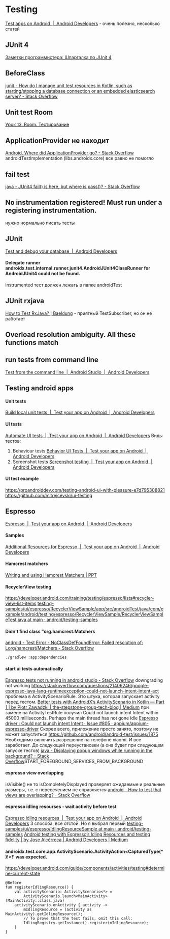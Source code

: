 # Testing
[Test apps on Android  |  Android Developers](https://developer.android.com/training/testing) - очень полезно, несколько статей

## JUnit 4
[Заметки программистера: Шпаргалка по JUnit 4](https://www.dokwork.ru/2012/04/junit-4.html)

## BeforeClass
[junit - How do I manage unit test resources in Kotlin, such as starting/stopping a database connection or an embedded elasticsearch server? - Stack Overflow](https://stackoverflow.com/questions/35554076/how-do-i-manage-unit-test-resources-in-kotlin-such-as-starting-stopping-a-datab)
## Unit test Room
[Урок 13. Room. Тестирование](https://startandroid.ru/ru/courses/architecture-components/27-course/architecture-components/541-urok-13-room-testirovanie.html)
## ApplicationProvider не находит
[Android. Where did ApplicationProvider go? - Stack Overflow](https://stackoverflow.com/questions/56571764/android-where-did-applicationprovider-go)
androidTestImplementation (libs.androidx.core) все равно не помогло
## fail test
[java - JUnit4 fail() is here, but where is pass()? - Stack Overflow](https://stackoverflow.com/questions/4036144/junit4-fail-is-here-but-where-is-pass)
## No instrumentation registered! Must run under a registering instrumentation.
нужно нормально писать тесты
## JUnit
[Test and debug your database  |  Android Developers](https://developer.android.com/training/data-storage/room/testing-db)
#### Delegate runner androidx.test.internal.runner.junit4.AndroidJUnit4ClassRunner for AndroidJUnit4 could not be found.
instrumented тест должен лежать в папке androidTest
## JUnit rxjava
[How to Test RxJava? | Baeldung](https://www.baeldung.com/rxjava-testing) - приятный TestSubscriber, но он не работает
## Overload resolution ambiguity. All these functions match

## run tests from command line
[Test from the command line  |  Android Studio  |  Android Developers](https://developer.android.com/studio/test/command-line)
## Testing android apps
#### Unit tests
[Build local unit tests  |  Test your app on Android  |  Android Developers](https://developer.android.com/training/testing/local-tests)
#### UI tests
[Automate UI tests  |  Test your app on Android  |  Android Developers](https://developer.android.com/training/testing/ui-tests)
Виды тестов:
1. Behaviour tests [Behavior UI Tests  |  Test your app on Android  |  Android Developers](https://developer.android.com/training/testing/ui-tests/behavior)
2. Screenshot tests [Screenshot testing  |  Test your app on Android  |  Android Developers](https://developer.android.com/training/testing/ui-tests/screenshot)
#### UI test example
https://proandroiddev.com/testing-android-ui-with-pleasure-e7d795308821
https://github.com/mitrejcevski/ui-testing
## Espresso
[Espresso  |  Test your app on Android  |  Android Developers](https://developer.android.com/training/testing/espresso)
#### Samples
[Additional Resources for Espresso  |  Test your app on Android  |  Android Developers](https://developer.android.com/training/testing/espresso/additional-resources#samples)
#### Hamcrest matchers
[Writing and using Hamcrest Matchers | PPT](https://www.slideshare.net/slideshow/hamcrest-matchers/10387142)
#### RecyclerView testing
https://developer.android.com/training/testing/espresso/lists#recycler-view-list-items
[testing-samples/ui/espresso/RecyclerViewSample/app/src/androidTest/java/com/example/android/testing/espresso/RecyclerViewSample/RecyclerViewSampleTest.java at main · android/testing-samples](https://github.com/android/testing-samples/blob/main/ui/espresso/RecyclerViewSample/app/src/androidTest/java/com/example/android/testing/espresso/RecyclerViewSample/RecyclerViewSampleTest.java)
#### Didn't find class "org.hamcrest.Matchers
[android - Test Error - NoClassDefFoundError: Failed resolution of: Lorg/hamcrest/Matchers - Stack Overflow](https://stackoverflow.com/questions/66915068/test-error-noclassdeffounderror-failed-resolution-of-lorg-hamcrest-matchers)
```
./gradlew :app:dependencies
```
#### start ui tests automatically
[Espresso tests not running in android studio - Stack Overflow](https://stackoverflow.com/questions/70622183/espresso-tests-not-running-in-android-studio)
downgrading not working
https://stackoverflow.com/questions/21406246/google-espresso-java-lang-runtimeexception-could-not-launch-intent-intent-act
проблема в ActivityScenarioRule. Это штука, которая запускает activity перед тестом.
[Better tests with AndroidX’s ActivityScenario in Kotlin — Part 1 | by Piotr Zawadzki | the-stepstone-group-tech-blog | Medium](https://medium.com/stepstone-tech/better-tests-with-androidxs-activityscenario-in-kotlin-part-1-6a6376b713ea)
при замене на ActivityTestRule получил Could not launch intent Intent within 45000 milliseconds. Perhaps the main thread has not gone idle 
[Espresso driver : Could not launch intent Intent · Issue #805 · appium/appium-espresso-driver](https://github.com/appium/appium-espresso-driver/issues/805#issuecomment-1197768092)
Скорее всего, приложение просто занято, поэтому не может запуститься
https://github.com/android/android-test/issues/1875
Необходимо включить разрешение на телефоне xiaomi. И все заработает. До следующей переустановки (а она будет при следующем запуске тестов)
[java - Displaying popup windows while running in the background? - Stack Overflow](https://stackoverflow.com/questions/59645936/displaying-popup-windows-while-running-in-the-background)START_FOREGROUND_SERVICES_FROM_BACKGROUND
#### espresso view overlapping
isVisible() не то
isCompletelyDisplayed проверяет ожидаемые и реальные размеры, т.е. с пересечением не справляется
[android - How to test that views are overlapping? - Stack Overflow](https://stackoverflow.com/questions/50396456/how-to-test-that-views-are-overlapping)
#### espresso idling resourses - wait activity before test
[Espresso idling resources  |  Test your app on Android  |  Android Developers](https://developer.android.com/training/testing/espresso/idling-resource)
3 способа, все отстой. Но я выбрал первый
[testing-samples/ui/espresso/IdlingResourceSample at main · android/testing-samples](https://github.com/android/testing-samples/tree/main/ui/espresso/IdlingResourceSample)
[Android testing with Espresso’s Idling Resources and testing fidelity | by Jose Alcérreca | Android Developers | Medium](https://medium.com/androiddevelopers/android-testing-with-espressos-idling-resources-and-testing-fidelity-8b8647ed57f4)
#### androidx.test.core.app.ActivityScenario.ActivityAction<CapturedType(*)!>!' was expected.
https://developer.android.com/guide/components/activities/testing#determine-current-state
``` not works
@Before  
fun registerIdlingResource() {  
    val activityScenario: ActivityScenario<*> =  
        ActivityScenario.launch<MainActivity>(MainActivity::class.java)  
    activityScenario.onActivity { activity ->  
        mIdlingResource = (activity as MainActivity).getIdlingResource();  
        // To prove that the test fails, omit this call:  
        IdlingRegistry.getInstance().register(mIdlingResource);  
    }  
}
```
